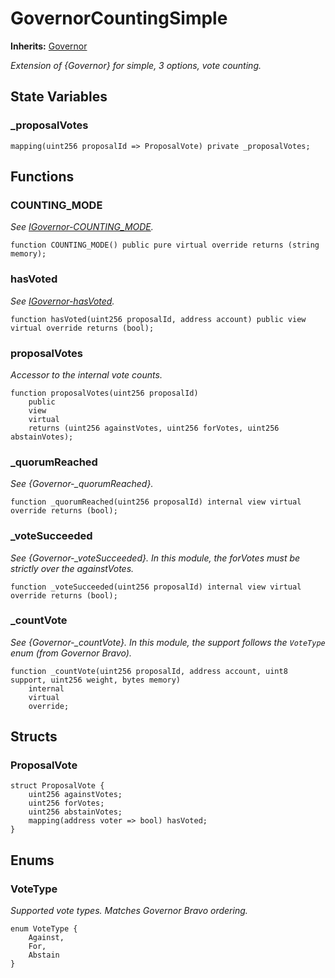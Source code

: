 # GovernorCountingSimple
**Inherits:**
[Governor](/lib/openzeppelin-contracts/contracts/governance/Governor.sol/abstract.Governor.md)

*Extension of {Governor} for simple, 3 options, vote counting.*


## State Variables
### _proposalVotes

```solidity
mapping(uint256 proposalId => ProposalVote) private _proposalVotes;
```


## Functions
### COUNTING_MODE

*See [IGovernor-COUNTING_MODE](/lib/openzeppelin-contracts/contracts/governance/IGovernor.sol/interface.IGovernor.md#counting_mode).*


```solidity
function COUNTING_MODE() public pure virtual override returns (string memory);
```

### hasVoted

*See [IGovernor-hasVoted](/lib/openzeppelin-contracts/contracts/governance/IGovernor.sol/interface.IGovernor.md#hasvoted).*


```solidity
function hasVoted(uint256 proposalId, address account) public view virtual override returns (bool);
```

### proposalVotes

*Accessor to the internal vote counts.*


```solidity
function proposalVotes(uint256 proposalId)
    public
    view
    virtual
    returns (uint256 againstVotes, uint256 forVotes, uint256 abstainVotes);
```

### _quorumReached

*See {Governor-_quorumReached}.*


```solidity
function _quorumReached(uint256 proposalId) internal view virtual override returns (bool);
```

### _voteSucceeded

*See {Governor-_voteSucceeded}. In this module, the forVotes must be strictly over the againstVotes.*


```solidity
function _voteSucceeded(uint256 proposalId) internal view virtual override returns (bool);
```

### _countVote

*See {Governor-_countVote}. In this module, the support follows the `VoteType` enum (from Governor Bravo).*


```solidity
function _countVote(uint256 proposalId, address account, uint8 support, uint256 weight, bytes memory)
    internal
    virtual
    override;
```

## Structs
### ProposalVote

```solidity
struct ProposalVote {
    uint256 againstVotes;
    uint256 forVotes;
    uint256 abstainVotes;
    mapping(address voter => bool) hasVoted;
}
```

## Enums
### VoteType
*Supported vote types. Matches Governor Bravo ordering.*


```solidity
enum VoteType {
    Against,
    For,
    Abstain
}
```

